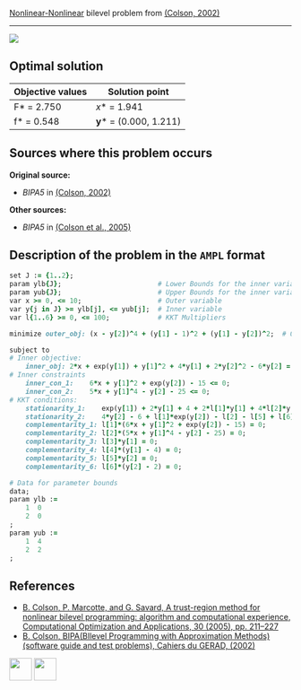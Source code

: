 [Nonlinear-Nonlinear](/BASBLib/NLP-NLP-problems) bilevel problem from [(Colson, 2002)][Colson, 2002]

---

![](/BASBLib/images/c_2002_05_eq.jpg)

## Optimal solution

Objective values   | Solution point           |
------------------ | ------------------------ |
F* = 2.750         | _x_* = 1.941             |
f* = 0.548         | __y__* = (0.000, 1.211)  |

## Sources where this problem occurs

__Original source:__

 - _BIPA5_ in [(Colson, 2002)][Colson, 2002]

__Other sources:__

 - _BIPA5_ in [(Colson et al., 2005)][Colson et al., 2005]

## Description of the problem in the `AMPL` format

```ruby
set J := {1..2};
param ylb{J};                        # Lower Bounds for the inner variable
param yub{J};                        # Upper Bounds for the inner variable
var x >= 0, <= 10;                   # Outer variable
var y{j in J} >= ylb[j], <= yub[j];  # Inner variable
var l{1..6} >= 0, <= 100;            # KKT Multipliers

minimize outer_obj: (x - y[2])^4 + (y[1] - 1)^2 + (y[1] - y[2])^2;  # Outer objective

subject to
# Inner objective:
    inner_obj: 2*x + exp(y[1]) + y[1]^2 + 4*y[1] + 2*y[2]^2 - 6*y[2] = 0;
# Inner constraints
    inner_con_1:    6*x + y[1]^2 + exp(y[2]) - 15 <= 0;
    inner_con_2:    5*x + y[1]^4 - y[2] - 25 <= 0;
# KKT conditions:
    stationarity_1:    exp(y[1]) + 2*y[1] + 4 + 2*l[1]*y[1] + 4*l[2]*y[1]^3 - l[3] + l[4] = 0;
    stationarity_2:    4*y[2] - 6 + l[1]*exp(y[2]) - l[2] - l[5] + l[6] = 0;
    complementarity_1: l[1]*(6*x + y[1]^2 + exp(y[2]) - 15) = 0;
    complementarity_2: l[2]*(5*x + y[1]^4 - y[2] - 25) = 0;
    complementarity_3: l[3]*y[1] = 0;
    complementarity_4: l[4]*(y[1] - 4) = 0;
    complementarity_5: l[5]*y[2] = 0;
    complementarity_6: l[6]*(y[2] - 2) = 0;

# Data for parameter bounds
data;
param ylb :=
    1  0
    2  0
;
param yub :=
    1  4
    2  2
;
```

##  References

 - [B. Colson, P. Marcotte, and G. Savard, A trust-region method for nonlinear bilevel programming: algorithm and computational experience, Computational Optimization and Applications, 30 (2005), pp. 211–227](https://doi.org/10.1007/s10589-005-4612-4)
 - [B. Colson, BIPA(BIlevel Programming with Approximation Methods)(software guide and test problems), Cahiers du GERAD, (2002)](https://www.gerad.ca/en/papers/G-2002-37/view)

[<img src="http://www.interupgrade.com/images/pfeil-backbutton.png" width="40" height="40">](/BASBLib/NLP-NLP-problems "Back to summary of NLP-NLP bilevel problems")
[<img src="https://cdn1.iconfinder.com/data/icons/MetroStation-PNG/128/MB__home.png" width="40" height="40">](/BASBLib/index "Back to homepage")

[Colson, 2002]: https://www.gerad.ca/en/papers/G-2002-37/view
[Colson et al., 2005]: https://doi.org/10.1007/s10589-005-4612-4
